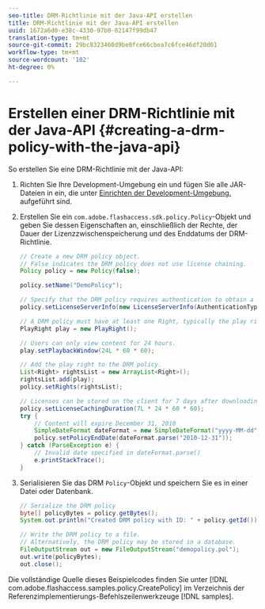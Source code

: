 ```yaml
---
seo-title: DRM-Richtlinie mit der Java-API erstellen
title: DRM-Richtlinie mit der Java-API erstellen
uuid: 1672a6d0-e38c-4330-97b0-02147f99db47
translation-type: tm+mt
source-git-commit: 29bc8323460d9be0fce66cbea7c6fce46df20d61
workflow-type: tm+mt
source-wordcount: '102'
ht-degree: 0%

---
```



# Erstellen einer DRM-Richtlinie mit der Java-API {#creating-a-drm-policy-with-the-java-api}

So erstellen Sie eine DRM-Richtlinie mit der Java-API:

1. Richten Sie Ihre Development-Umgebung ein und fügen Sie alle JAR-Dateien in ein, die unter [Einrichten der Development-Umgebung.](../../protecting-content/setting-up-the-sdk/setup-dev-env.md) aufgeführt sind.
1. Erstellen Sie ein `com.adobe.flashaccess.sdk.policy.Policy`-Objekt und geben Sie dessen Eigenschaften an, einschließlich der Rechte, der Dauer der Lizenzzwischenspeicherung und des Enddatums der DRM-Richtlinie.

   ```java
   // Create a new DRM policy object.  
   // False indicates the DRM policy does not use license chaining.  
   Policy policy = new Policy(false);  
   
   policy.setName("DemoPolicy");  
   
   // Specify that the DRM policy requires authentication to obtain a license.  
   policy.setLicenseServerInfo(new LicenseServerInfo(AuthenticationType.UsernamePassword));  
   
   // A DRM policy must have at least one Right, typically the play right  
   PlayRight play = new PlayRight();  
   
   // Users can only view content for 24 hours.  
   play.setPlaybackWindow(24L * 60 * 60);  
   
   // Add the play right to the DRM policy.  
   List<Right> rightsList = new ArrayList<Right>();  
   rightsList.add(play);  
   policy.setRights(rightsList);  
   
   // Licenses can be stored on the client for 7 days after downloading  
   policy.setLicenseCachingDuration(7L * 24 * 60 * 60);  
   try {  
       // Content will expire December 31, 2010  
       SimpleDateFormat dateFormat = new SimpleDateFormat("yyyy-MM-dd");  
       policy.setPolicyEndDate(dateFormat.parse("2010-12-31"));  
   } catch (ParseException e) {  
       // Invalid date specified in dateFormat.parse()  
       e.printStackTrace();  
   } 
   ```

1. Serialisieren Sie das DRM `Policy`-Objekt und speichern Sie es in einer Datei oder Datenbank.

   ```java
   // Serialize the DRM policy  
   byte[] policyBytes = policy.getBytes();  
   System.out.println("Created DRM policy with ID: " + policy.getId());  
   
   // Write the DRM policy to a file.   
   // Alternatively, the DRM policy may be stored in a database.  
   FileOutputStream out = new FileOutputStream("demopolicy.pol");  
   out.write(policyBytes);  
   out.close(); 
   ```

Die vollständige Quelle dieses Beispielcodes finden Sie unter [!DNL com.adobe.flashaccess.samples.policy.CreatePolicy] im Verzeichnis der Referenzimplementierungs-Befehlszeilenwerkzeuge [!DNL samples].

